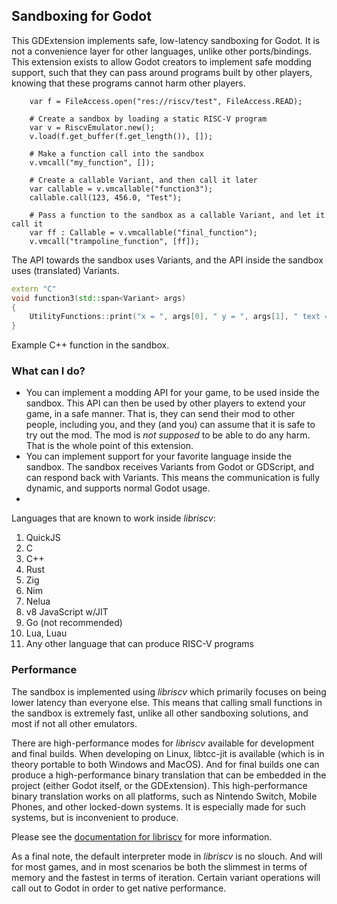 ## Sandboxing for Godot

This GDExtension implements safe, low-latency sandboxing for Godot. It is not a convenience layer for other languages, unlike other ports/bindings. This extension exists to allow Godot creators to implement safe modding support, such that they can pass around programs built by other players, knowing that these programs cannot harm other players.

```gdscript
	var f = FileAccess.open("res://riscv/test", FileAccess.READ);

	# Create a sandbox by loading a static RISC-V program
	var v = RiscvEmulator.new();
	v.load(f.get_buffer(f.get_length()), []);

	# Make a function call into the sandbox
	v.vmcall("my_function", []);

	# Create a callable Variant, and then call it later
	var callable = v.vmcallable("function3");
	callable.call(123, 456.0, "Test");

	# Pass a function to the sandbox as a callable Variant, and let it call it
	var ff : Callable = v.vmcallable("final_function");
	v.vmcall("trampoline_function", [ff]);
```

The API towards the sandbox uses Variants, and the API inside the sandbox uses (translated) Variants.

```C++
extern "C"
void function3(std::span<Variant> args)
{
	UtilityFunctions::print("x = ", args[0], " y = ", args[1], " text = ", args[2]);
}
```

Example C++ function in the sandbox.

### What can I do?

- You can implement a modding API for your game, to be used inside the sandbox. This API can then be used by other players to extend your game, in a safe manner. That is, they can send their mod to other people, including you, and they (and you) can assume that it is safe to try out the mod. The mod is *not supposed* to be able to do any harm. That is the whole point of this extension.
- You can implement support for your favorite language inside the sandbox. The sandbox receives Variants from Godot or GDScript, and can respond back with Variants. This means the communication is fully dynamic, and supports normal Godot usage. 
- 

Languages that are known to work inside _libriscv_:
1. QuickJS
2. C
3. C++
4. Rust
5. Zig
6. Nim
7. Nelua
8. v8 JavaScript w/JIT
9. Go (not recommended)
10. Lua, Luau
11. Any other language that can produce RISC-V programs

### Performance

The sandbox is implemented using _libriscv_ which primarily focuses on being lower latency than everyone else. This means that calling small functions in the sandbox is extremely fast, unlike all other sandboxing solutions, and most if not all other emulators.

There are high-performance modes for _libriscv_ available for development and final builds. When developing on Linux, libtcc-jit is available (which is in theory portable to both Windows and MacOS). And for final builds one can produce a high-performance binary translation that can be embedded in the project (either Godot itself, or the GDExtension). This high-performance binary translation works on all platforms, such as Nintendo Switch, Mobile Phones, and other locked-down systems. It is especially made for such systems, but is inconvenient to produce.

Please see the [documentation for libriscv](https://github.com/fwsGonzo/libriscv) for more information.

As a final note, the default interpreter mode in _libriscv_ is no slouch. And will for most games, and in most scenarios be both the slimmest in terms of memory and the fastest in terms of iteration. Certain variant operations will call out to Godot in order to get native performance.
